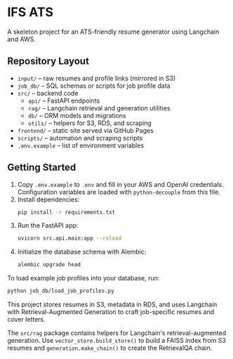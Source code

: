 # IFS ATS

A skeleton project for an ATS-friendly resume generator using Langchain and AWS.

## Repository Layout

- `input/` – raw resumes and profile links (mirrored in S3)
- `job_db/` – SQL schemas or scripts for job profile data
- `src/` – backend code
  - `api/` – FastAPI endpoints
  - `rag/` – Langchain retrieval and generation utilities
  - `db/` – ORM models and migrations
  - `utils/` – helpers for S3, RDS, and scraping
- `frontend/` – static site served via GitHub Pages
- `scripts/` – automation and scraping scripts
- `.env.example` – list of environment variables

## Getting Started

1. Copy `.env.example` to `.env` and fill in your AWS and OpenAI credentials.
   Configuration variables are loaded with `python-decouple` from this file.
2. Install dependencies:
   ```bash
   pip install -r requirements.txt
   ```
3. Run the FastAPI app:
   ```bash
   uvicorn src.api.main:app --reload
   ```
4. Initialize the database schema with Alembic:
   ```bash
   alembic upgrade head
   ```
To load example job profiles into your database, run:
```bash
python job_db/load_job_profiles.py
```

This project stores resumes in S3, metadata in RDS, and uses Langchain with Retrieval-Augmented Generation to craft job-specific resumes and cover letters.

The `src/rag` package contains helpers for Langchain's retrieval-augmented generation. Use `vector_store.build_store()` to build a FAISS index from S3 resumes and `generation.make_chain()` to create the RetrievalQA chain.
